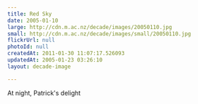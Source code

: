 ```yaml
---
title: Red Sky
date: 2005-01-10
large: http://cdn.m.ac.nz/decade/images/20050110.jpg
small: http://cdn.m.ac.nz/decade/images/small/20050110.jpg
flickrUrl: null
photoId: null
createdAt: 2011-01-30 11:07:17.526093
updatedAt: 2005-01-23 03:26:10
layout: decade-image

---
```

At night, Patrick's delight
